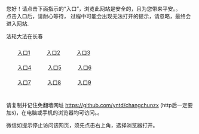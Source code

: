 您好！请点击下面指示的“入口”，浏览此网站是安全的，且为您带来平安。。 <br/>
点击入口后，请耐心等待， 过程中可能会出现无法打开的提示，请忽略，最终会进入网站. </br>

法轮大法在长春<br/>
<div style="padding:10px"><a style="margin:20px" target="_blank" href="https://d10x4l7r75l8ou.cloudfront.net/2Qpsp?nlxuwz" id="ccLink1" rel="nofollow">入口1</a> <a target="_blank" style="margin:20px" href="https://d2iig8d2ivy1ye.cloudfront.net/2Qpsp?mjibalt" id="ccLink2" rel="nofollow">入口2</a> <a style="margin:20px" target="_blank" href="https://dmsoxjg4rjyhp.cloudfront.net/2Qpsp?owuaxu" id="ccLink3" rel="nofollow">入口3</a></div>

<div style="padding:10px" ><a style="margin:20px" target="_blank" href="https://d10x4l7r75l8ou.cloudfront.net/2Qpsp?nlxuwz" id="ccLink4" rel="nofollow">入口4</a> <a style="margin:20px" href="https://d2iig8d2ivy1ye.cloudfront.net/2Qpsp?mjibalt" target="_blank" id="ccLink5" rel="nofollow">入口5</a> <a style="margin:20px" href="https://dmsoxjg4rjyhp.cloudfront.net/2Qpsp?owuaxu" target="_blank" id="ccLink6" rel="nofollow">入口6</a></div>

<div style="padding:10px"><a style="margin:20px" target="_blank" href="https://d10x4l7r75l8ou.cloudfront.net/2Qpsp?nlxuwz" id="ccLink7" rel="nofollow">入口7</a> <a style="margin:20px" href="https://d2iig8d2ivy1ye.cloudfront.net/2Qpsp?mjibalt" target="_blank" id="ccLink8" rel="nofollow">入口8</a> <a style="margin:20px" target="_blank" href="https://dmsoxjg4rjyhp.cloudfront.net/2Qpsp?owuaxu" id="ccLink9" rel="nofollow">入口9</a></div>

<br/>



请复制并记住免翻墙网址 https://github.com/yntd/changchunzx (http后一定要加s)，在电脑或手机的浏览器均可访问。。<br/>

微信如提示停止访问该网页，须先点击右上角，选择浏览器打开。
